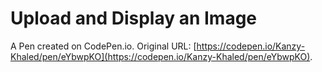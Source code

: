 # Upload and Display an Image

A Pen created on CodePen.io. Original URL: [https://codepen.io/Kanzy-Khaled/pen/eYbwpKO](https://codepen.io/Kanzy-Khaled/pen/eYbwpKO).

